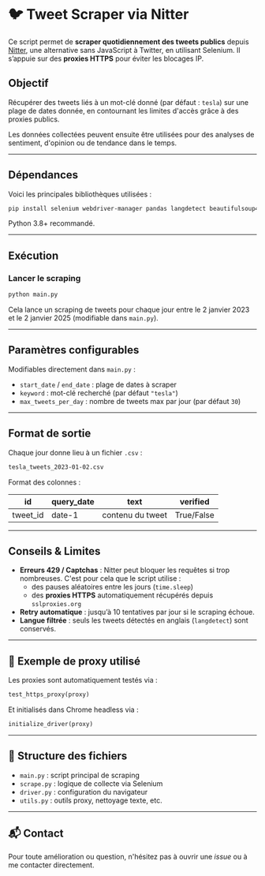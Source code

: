 # 🐦 Tweet Scraper via Nitter

Ce script permet de **scraper quotidiennement des tweets publics** depuis [Nitter](https://nitter.net), une alternative sans JavaScript à Twitter, en utilisant Selenium. Il s’appuie sur des **proxies HTTPS** pour éviter les blocages IP.

## Objectif

Récupérer des tweets liés à un mot-clé donné (par défaut : `tesla`) sur une plage de dates donnée, en contournant les limites d'accès grâce à des proxies publics.

Les données collectées peuvent ensuite être utilisées pour des analyses de sentiment, d'opinion ou de tendance dans le temps.

---

## Dépendances

Voici les principales bibliothèques utilisées :

```bash
pip install selenium webdriver-manager pandas langdetect beautifulsoup4 requests
```

Python 3.8+ recommandé.

---

## Exécution

### Lancer le scraping

```bash
python main.py
```

Cela lance un scraping de tweets pour chaque jour entre le 2 janvier 2023 et le 2 janvier 2025 (modifiable dans `main.py`).

---

## Paramètres configurables

Modifiables directement dans `main.py` :

- `start_date` / `end_date` : plage de dates à scraper
- `keyword` : mot-clé recherché (par défaut `"tesla"`)
- `max_tweets_per_day` : nombre de tweets max par jour (par défaut `30`)

---

## Format de sortie

Chaque jour donne lieu à un fichier `.csv` :

```bash
tesla_tweets_2023-01-02.csv
```

Format des colonnes :

| id         | query_date | text               | verified |
|------------|------------|--------------------|----------|
| tweet_id   | date-1     | contenu du tweet   | True/False |

---

## Conseils & Limites

- **Erreurs 429 / Captchas** : Nitter peut bloquer les requêtes si trop nombreuses. C'est pour cela que le script utilise :
  - des pauses aléatoires entre les jours (`time.sleep`)
  - des **proxies HTTPS** automatiquement récupérés depuis `sslproxies.org`
- **Retry automatique** : jusqu’à 10 tentatives par jour si le scraping échoue.
- **Langue filtrée** : seuls les tweets détectés en anglais (`langdetect`) sont conservés.

---

## 🧪 Exemple de proxy utilisé

Les proxies sont automatiquement testés via :

```python
test_https_proxy(proxy)
```

Et initialisés dans Chrome headless via :

```python
initialize_driver(proxy)
```

---

## 📁 Structure des fichiers

- `main.py` : script principal de scraping
- `scrape.py` : logique de collecte via Selenium
- `driver.py` : configuration du navigateur
- `utils.py` : outils proxy, nettoyage texte, etc.

---

## 📬 Contact

Pour toute amélioration ou question, n'hésitez pas à ouvrir une *issue* ou à me contacter directement.
